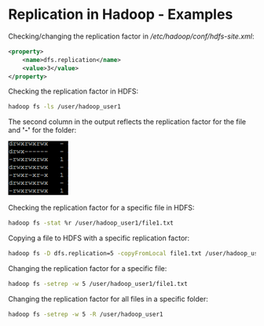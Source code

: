 # Replication in Hadoop - Examples


Checking/changing the replication factor in */etc/hadoop/conf/hdfs-site.xml*:

```xml
<property>
    <name>dfs.replication</name>
    <value>3</value>
</property>
```

Checking the replication factor in HDFS:

```sh
hadoop fs -ls /user/hadoop_user1
```

The second column in the output reflects the replication factor for the file and **'-'** for the folder:

![pic](pic/hadoop_replication_ls.png)

Checking the replication factor for a specific file in HDFS:

```sh
hadoop fs -stat %r /user/hadoop_user1/file1.txt
```

Copying a file to HDFS with a specific replication factor:

```sh
hadoop fs -D dfs.replication=5 -copyFromLocal file1.txt /user/hadoop_user1
```

Changing the replication factor for a specific file:

```sh
hadoop fs -setrep -w 5 /user/hadoop_user1/file1.txt
```

Changing the replication factor for all files in a specific folder:

```sh
hadoop fs -setrep -w 5 -R /user/hadoop_user1
```